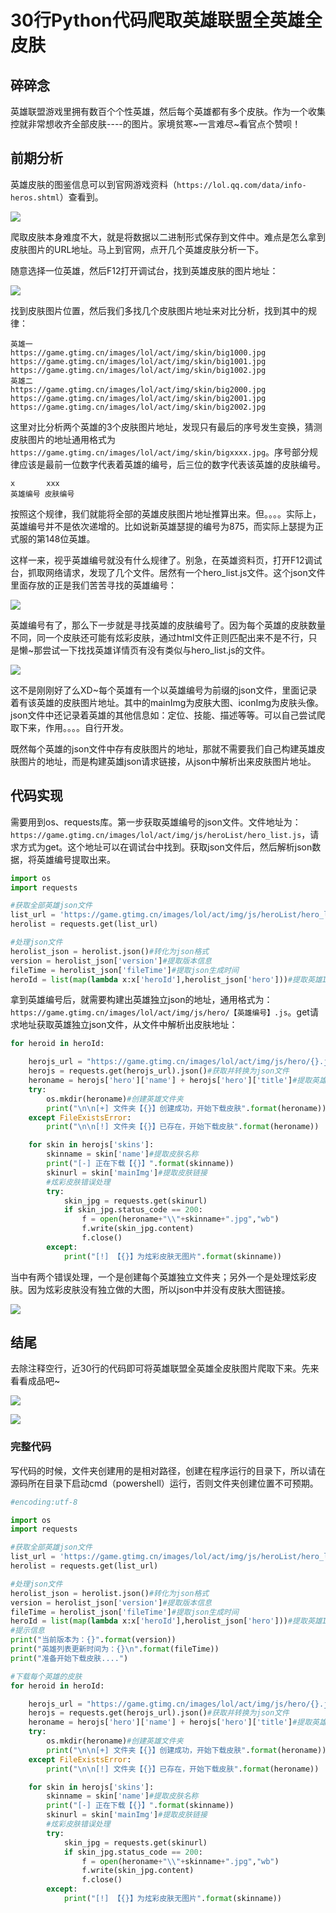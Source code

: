 # 30行Python代码爬取英雄联盟全英雄全皮肤

## 碎碎念

英雄联盟游戏里拥有数百个个性英雄，然后每个英雄都有多个皮肤。作为一个收集控就非常想收齐全部皮肤----的图片。家境贫寒~一言难尽~看官点个赞呗！

## 前期分析

英雄皮肤的图鉴信息可以到官网游戏资料（``https://lol.qq.com/data/info-heros.shtml``）查看到。

![](https://raw.githubusercontent.com/skyedai910/Picbed/master/img/20200114120137.png)

爬取皮肤本身难度不大，就是将数据以二进制形式保存到文件中。难点是怎么拿到皮肤图片的URL地址。马上到官网，点开几个英雄皮肤分析一下。

随意选择一位英雄，然后F12打开调试台，找到英雄皮肤的图片地址：

![](https://raw.githubusercontent.com/skyedai910/Picbed/master/img/20200114120339.png)

找到皮肤图片位置，然后我们多找几个皮肤图片地址来对比分析，找到其中的规律：

```
英雄一
https://game.gtimg.cn/images/lol/act/img/skin/big1000.jpg
https://game.gtimg.cn/images/lol/act/img/skin/big1001.jpg
https://game.gtimg.cn/images/lol/act/img/skin/big1002.jpg
英雄二
https://game.gtimg.cn/images/lol/act/img/skin/big2000.jpg
https://game.gtimg.cn/images/lol/act/img/skin/big2001.jpg
https://game.gtimg.cn/images/lol/act/img/skin/big2002.jpg
```

这里对比分析两个英雄的3个皮肤图片地址，发现只有最后的序号发生变换，猜测皮肤图片的地址通用格式为``https://game.gtimg.cn/images/lol/act/img/skin/bigxxxx.jpg``。序号部分规律应该是最前一位数字代表着英雄的编号，后三位的数字代表该英雄的皮肤编号。

```
x       xxx
英雄编号 皮肤编号
```

按照这个规律，我们就能将全部的英雄皮肤图片地址推算出来。但。。。。实际上，英雄编号并不是依次递增的。比如说新英雄瑟提的编号为875，而实际上瑟提为正式服的第148位英雄。

这样一来，视乎英雄编号就没有什么规律了。别急，在英雄资料页，打开F12调试台，抓取网络请求，发现了几个文件。居然有一个hero_list.js文件。这个json文件里面存放的正是我们苦苦寻找的英雄编号：

![](https://raw.githubusercontent.com/skyedai910/Picbed/master/img/20200114122118.png)

英雄编号有了，那么下一步就是寻找英雄的皮肤编号了。因为每个英雄的皮肤数量不同，同一个皮肤还可能有炫彩皮肤，通过html文件正则匹配出来不是不行，只是懒~那尝试一下找找英雄详情页有没有类似与hero_list.js的文件。

![](https://raw.githubusercontent.com/skyedai910/Picbed/master/img/20200114122635.png)

这不是刚刚好了么XD~每个英雄有一个以英雄编号为前缀的json文件，里面记录着有该英雄的皮肤图片地址。其中的mainImg为皮肤大图、iconImg为皮肤头像。json文件中还记录着英雄的其他信息如：定位、技能、描述等等。可以自己尝试爬取下来，作用。。。。自行开发。

既然每个英雄的json文件中存有皮肤图片的地址，那就不需要我们自己构建英雄皮肤图片的地址，而是构建英雄json请求链接，从json中解析出来皮肤图片地址。

## 代码实现

需要用到os、requests库。第一步获取英雄编号的json文件。文件地址为：``https://game.gtimg.cn/images/lol/act/img/js/heroList/hero_list.js``，请求方式为get。这个地址可以在调试台中找到。获取json文件后，然后解析json数据，将英雄编号提取出来。

```python
import os
import requests

#获取全部英雄json文件
list_url = 'https://game.gtimg.cn/images/lol/act/img/js/heroList/hero_list.js'
herolist = requests.get(list_url)

#处理json文件
herolist_json = herolist.json()#转化为json格式
version = herolist_json['version']#提取版本信息
fileTime = herolist_json['fileTime']#提取json生成时间
heroId = list(map(lambda x:x['heroId'],herolist_json['hero']))#提取英雄Id
```

拿到英雄编号后，就需要构建出英雄独立json的地址，通用格式为：``https://game.gtimg.cn/images/lol/act/img/js/hero/【英雄编号】.js``。get请求地址获取英雄独立json文件，从文件中解析出皮肤地址：

```python
for heroid in heroId:

	herojs_url = "https://game.gtimg.cn/images/lol/act/img/js/hero/{}.js".format(heroid)
	herojs = requests.get(herojs_url).json()#获取并转换为json文件
	heroname = herojs['hero']['name'] + herojs['hero']['title']#提取英雄称号与别称
	try:
		os.mkdir(heroname)#创建英雄文件夹
		print("\n\n[+] 文件夹【{}】创建成功，开始下载皮肤".format(heroname))
	except FileExistsError:
		print("\n\n[!] 文件夹【{}】已存在，开始下载皮肤".format(heroname))

	for skin in herojs['skins']:
		skinname = skin['name']#提取皮肤名称
		print("[-] 正在下载【{}】".format(skinname))
		skinurl = skin['mainImg']#提取皮肤链接
		#炫彩皮肤错误处理
		try:
			skin_jpg = requests.get(skinurl)
			if skin_jpg.status_code == 200:
				f = open(heroname+"\\"+skinname+".jpg","wb")
				f.write(skin_jpg.content)
				f.close()
		except:
			print("[!] 【{}】为炫彩皮肤无图片".format(skinname))
```

当中有两个错误处理，一个是创建每个英雄独立文件夹；另外一个是处理炫彩皮肤。因为炫彩皮肤没有独立做的大图，所以json中并没有皮肤大图链接。

![](https://raw.githubusercontent.com/skyedai910/Picbed/master/img/20200114130809.png)

## 结尾

去除注释空行，近30行的代码即可将英雄联盟全英雄全皮肤图片爬取下来。先来看看成品吧~

![](https://raw.githubusercontent.com/skyedai910/Picbed/master/img/20200114131037.png)

![](https://raw.githubusercontent.com/skyedai910/Picbed/master/img/20200114131056.png)

### 完整代码

写代码的时候，文件夹创建用的是相对路径，创建在程序运行的目录下，所以请在源码所在目录下启动cmd（powershell）运行，否则文件夹创建位置不可预期。

```python
#encoding:utf-8

import os
import requests

#获取全部英雄json文件
list_url = 'https://game.gtimg.cn/images/lol/act/img/js/heroList/hero_list.js'
herolist = requests.get(list_url)

#处理json文件
herolist_json = herolist.json()#转化为json格式
version = herolist_json['version']#提取版本信息
fileTime = herolist_json['fileTime']#提取json生成时间
heroId = list(map(lambda x:x['heroId'],herolist_json['hero']))#提取英雄Id
#提示信息
print("当前版本为：{}".format(version))
print("英雄列表更新时间为：{}\n".format(fileTime))
print("准备开始下载皮肤....")

#下载每个英雄的皮肤
for heroid in heroId:

	herojs_url = "https://game.gtimg.cn/images/lol/act/img/js/hero/{}.js".format(heroid)
	herojs = requests.get(herojs_url).json()#获取并转换为json文件
	heroname = herojs['hero']['name'] + herojs['hero']['title']#提取英雄称号与别称
	try:
		os.mkdir(heroname)#创建英雄文件夹
		print("\n\n[+] 文件夹【{}】创建成功，开始下载皮肤".format(heroname))
	except FileExistsError:
		print("\n\n[!] 文件夹【{}】已存在，开始下载皮肤".format(heroname))

	for skin in herojs['skins']:
		skinname = skin['name']#提取皮肤名称
		print("[-] 正在下载【{}】".format(skinname))
		skinurl = skin['mainImg']#提取皮肤链接
		#炫彩皮肤错误处理
		try:
			skin_jpg = requests.get(skinurl)
			if skin_jpg.status_code == 200:
				f = open(heroname+"\\"+skinname+".jpg","wb")
				f.write(skin_jpg.content)
				f.close()
		except:
			print("[!] 【{}】为炫彩皮肤无图片".format(skinname))
```

